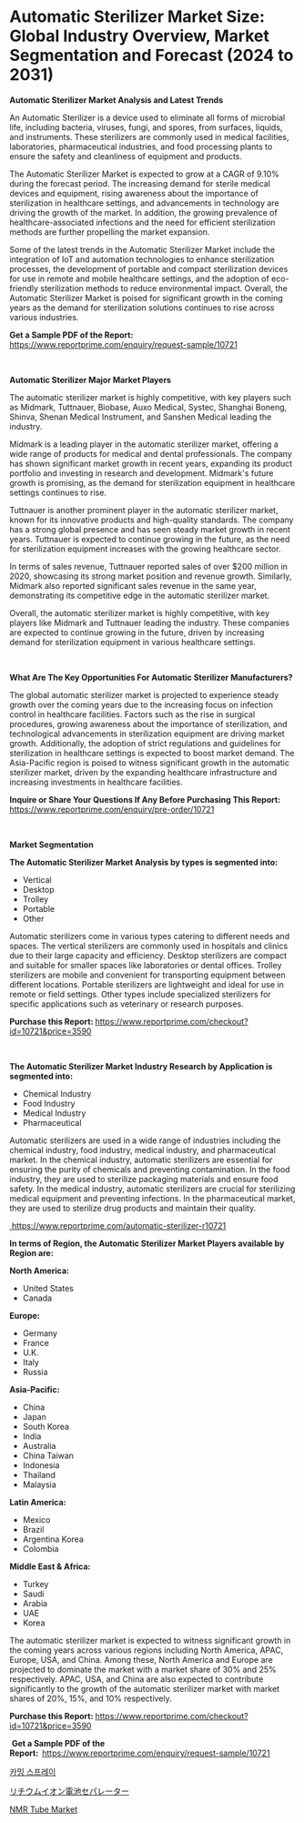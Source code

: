 <p><h1>Automatic Sterilizer Market Size: Global Industry Overview, Market Segmentation and Forecast (2024 to 2031)</h1></p><p><strong>Automatic Sterilizer Market Analysis and Latest Trends</strong></p>
<p><p>An Automatic Sterilizer is a device used to eliminate all forms of microbial life, including bacteria, viruses, fungi, and spores, from surfaces, liquids, and instruments. These sterilizers are commonly used in medical facilities, laboratories, pharmaceutical industries, and food processing plants to ensure the safety and cleanliness of equipment and products.</p><p>The Automatic Sterilizer Market is expected to grow at a CAGR of 9.10% during the forecast period. The increasing demand for sterile medical devices and equipment, rising awareness about the importance of sterilization in healthcare settings, and advancements in technology are driving the growth of the market. In addition, the growing prevalence of healthcare-associated infections and the need for efficient sterilization methods are further propelling the market expansion.</p><p>Some of the latest trends in the Automatic Sterilizer Market include the integration of IoT and automation technologies to enhance sterilization processes, the development of portable and compact sterilization devices for use in remote and mobile healthcare settings, and the adoption of eco-friendly sterilization methods to reduce environmental impact. Overall, the Automatic Sterilizer Market is poised for significant growth in the coming years as the demand for sterilization solutions continues to rise across various industries.</p></p>
<p><strong>Get a Sample PDF of the Report:&nbsp;</strong> <a href="https://www.reportprime.com/enquiry/request-sample/10721">https://www.reportprime.com/enquiry/request-sample/10721</a></p>
<p>&nbsp;</p>
<p><strong>Automatic Sterilizer Major Market Players</strong></p>
<p><p>The automatic sterilizer market is highly competitive, with key players such as Midmark, Tuttnauer, Biobase, Auxo Medical, Systec, Shanghai Boneng, Shinva, Shenan Medical Instrument, and Sanshen Medical leading the industry.</p><p>Midmark is a leading player in the automatic sterilizer market, offering a wide range of products for medical and dental professionals. The company has shown significant market growth in recent years, expanding its product portfolio and investing in research and development. Midmark's future growth is promising, as the demand for sterilization equipment in healthcare settings continues to rise.</p><p>Tuttnauer is another prominent player in the automatic sterilizer market, known for its innovative products and high-quality standards. The company has a strong global presence and has seen steady market growth in recent years. Tuttnauer is expected to continue growing in the future, as the need for sterilization equipment increases with the growing healthcare sector.</p><p>In terms of sales revenue, Tuttnauer reported sales of over $200 million in 2020, showcasing its strong market position and revenue growth. Similarly, Midmark also reported significant sales revenue in the same year, demonstrating its competitive edge in the automatic sterilizer market.</p><p>Overall, the automatic sterilizer market is highly competitive, with key players like Midmark and Tuttnauer leading the industry. These companies are expected to continue growing in the future, driven by increasing demand for sterilization equipment in various healthcare settings.</p></p>
<p>&nbsp;</p>
<p><strong>What Are The Key Opportunities For Automatic Sterilizer Manufacturers?</strong></p>
<p><p>The global automatic sterilizer market is projected to experience steady growth over the coming years due to the increasing focus on infection control in healthcare facilities. Factors such as the rise in surgical procedures, growing awareness about the importance of sterilization, and technological advancements in sterilization equipment are driving market growth. Additionally, the adoption of strict regulations and guidelines for sterilization in healthcare settings is expected to boost market demand. The Asia-Pacific region is poised to witness significant growth in the automatic sterilizer market, driven by the expanding healthcare infrastructure and increasing investments in healthcare facilities.</p></p>
<p><strong>Inquire or Share Your Questions If Any Before Purchasing This Report:</strong> <a href="https://www.reportprime.com/enquiry/pre-order/10721">https://www.reportprime.com/enquiry/pre-order/10721</a></p>
<p>&nbsp;</p>
<p><strong>Market Segmentation</strong></p>
<p><strong>The Automatic Sterilizer Market Analysis by types is segmented into:</strong></p>
<p><ul><li>Vertical</li><li>Desktop</li><li>Trolley</li><li>Portable</li><li>Other</li></ul></p>
<p><p>Automatic sterilizers come in various types catering to different needs and spaces. The vertical sterilizers are commonly used in hospitals and clinics due to their large capacity and efficiency. Desktop sterilizers are compact and suitable for smaller spaces like laboratories or dental offices. Trolley sterilizers are mobile and convenient for transporting equipment between different locations. Portable sterilizers are lightweight and ideal for use in remote or field settings. Other types include specialized sterilizers for specific applications such as veterinary or research purposes.</p></p>
<p><strong>Purchase this Report:&nbsp;</strong><a href="https://www.reportprime.com/checkout?id=10721&price=3590">https://www.reportprime.com/checkout?id=10721&price=3590</a></p>
<p>&nbsp;</p>
<p><strong>The Automatic Sterilizer Market Industry Research by Application is segmented into:</strong></p>
<p><ul><li>Chemical Industry</li><li>Food Industry</li><li>Medical Industry</li><li>Pharmaceutical</li></ul></p>
<p><p>Automatic sterilizers are used in a wide range of industries including the chemical industry, food industry, medical industry, and pharmaceutical market. In the chemical industry, automatic sterilizers are essential for ensuring the purity of chemicals and preventing contamination. In the food industry, they are used to sterilize packaging materials and ensure food safety. In the medical industry, automatic sterilizers are crucial for sterilizing medical equipment and preventing infections. In the pharmaceutical market, they are used to sterilize drug products and maintain their quality.</p></p>
<p><a href="https://www.reportprime.com/automatic-sterilizer-r10721">&nbsp;https://www.reportprime.com/automatic-sterilizer-r10721</a></p>
<p><strong>In terms of Region, the Automatic Sterilizer Market Players available by Region are:</strong></p>
<p>
    <p> <strong> North America: </strong>
        <ul>
            <li>United States</li>
            <li>Canada</li>
        </ul>
        </p> 
    <p> <strong> Europe: </strong>
        <ul>
            <li>Germany</li>
            <li>France</li>
            <li>U.K.</li>
            <li>Italy</li>
            <li>Russia</li>
        </ul>
        </p> 
    <p> <strong> Asia-Pacific: </strong>
        <ul>
            <li>China</li>
            <li>Japan</li>
            <li>South Korea</li>
            <li>India</li>
            <li>Australia</li>
            <li>China Taiwan</li>
            <li>Indonesia</li>
            <li>Thailand</li>
            <li>Malaysia</li>
        </ul>
        </p> 
    <p> <strong> Latin America: </strong>
        <ul>
            <li>Mexico</li>
            <li>Brazil</li>
            <li>Argentina Korea</li>
            <li>Colombia</li>
        </ul>
        </p> 
    <p> <strong> Middle East & Africa: </strong>
        <ul>
            <li>Turkey</li>
            <li>Saudi</li>
            <li>Arabia</li>
            <li>UAE</li>
            <li>Korea</li>
        </ul>
    </p>
    </p>
<p><p>The automatic sterilizer market is expected to witness significant growth in the coming years across various regions including North America, APAC, Europe, USA, and China. Among these, North America and Europe are projected to dominate the market with a market share of 30% and 25% respectively. APAC, USA, and China are also expected to contribute significantly to the growth of the automatic sterilizer market with market shares of 20%, 15%, and 10% respectively.</p></p>
<p><strong>Purchase this Report: </strong><a href="https://www.reportprime.com/checkout?id=10721&price=3590">https://www.reportprime.com/checkout?id=10721&price=3590</a></p>
<p>&nbsp;<strong>Get a Sample PDF of the Report:&nbsp;&nbsp;</strong><a href="https://www.reportprime.com/enquiry/request-sample/10721">https://www.reportprime.com/enquiry/request-sample/10721</a></p>
<p><strong></strong></p>
<p><p><a href="https://github.com/iansanftyord09878/Market-Research-Report-List-1/blob/main/788385822069.md">카밍 스프레이</a></p><p><a href="https://github.com/LeanneBruen2023/Market-Research-Report-List-1/blob/main/583544224158.md">リチウムイオン電池セパレーター</a></p><p><a href="https://github.com/Alonsoolds3wq1d81czn8rbol/Market-Research-Report-List-2/blob/main/nmr-tube-market.md">NMR Tube Market</a></p></p>